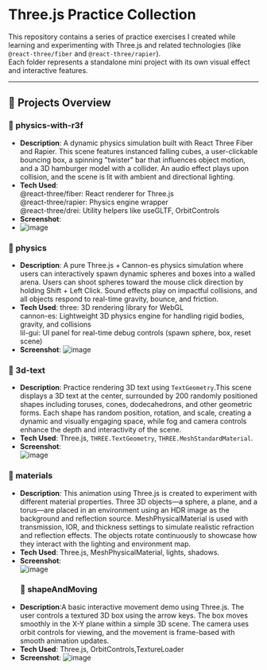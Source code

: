 # Three.js Practice Collection

This repository contains a series of practice exercises I created while learning and experimenting with Three.js and related technologies (like `@react-three/fiber` and `@react-three/rapier`).  
Each folder represents a standalone mini project with its own visual effect and interactive features.

---
## 📁 Projects Overview
### 🔹 physics-with-r3f
- **Description**: A dynamic physics simulation built with React Three Fiber and Rapier. This scene features instanced falling cubes, a user-clickable bouncing box, a spinning "twister" bar that influences object motion, and a 3D hamburger model with a collider. An audio effect plays upon collision, and the scene is lit with ambient and directional lighting.
- **Tech Used**:  
@react-three/fiber: React renderer for Three.js  
@react-three/rapier: Physics engine wrapper  
@react-three/drei: Utility helpers like useGLTF, OrbitControls  
- **Screenshot**:
- ![image](https://github.com/user-attachments/assets/5686c6ab-4df2-4498-a1b7-291d9fa3f610)
### 🔹 physics
- **Description**: A pure Three.js + Cannon-es physics simulation where users can interactively spawn dynamic spheres and boxes into a walled arena. Users can shoot spheres toward the mouse click direction by holding Shift + Left Click. Sound effects play on impactful collisions, and all objects respond to real-time gravity, bounce, and friction.
- **Tech Used**:
three: 3D rendering library for WebGL  
cannon-es: Lightweight 3D physics engine for handling rigid bodies, gravity, and collisions  
lil-gui: UI panel for real-time debug controls (spawn sphere, box, reset scene)    
- **Screenshot**:
![image](https://github.com/user-attachments/assets/02e41a7e-ec04-4c50-a126-891b25eb019b)
### 🔹 3d-text
- **Description**: Practice rendering 3D text using `TextGeometry`.This scene displays a 3D text at the center, surrounded by 200 randomly positioned shapes including toruses, cones, dodecahedrons, and other geometric forms. Each shape has random position, rotation, and scale, creating a dynamic and visually engaging space, while fog and camera controls enhance the depth and interactivity of the scene.
- **Tech Used**: Three.js, `THREE.TextGeometry`, `THREE.MeshStandardMaterial`.
- **Screenshot**:  
 ![image](https://github.com/user-attachments/assets/5b4f80be-3bf3-416d-9540-d896a0e5d231)
### 🔹 materials
- **Description**: This animation using Three.js is created to experiment with different material properties. Three 3D objects—a sphere, a plane, and a torus—are placed in an environment using an HDR image as the background and reflection source. MeshPhysicalMaterial is used with transmission, IOR, and thickness settings to simulate realistic refraction and reflection effects. The objects rotate continuously to showcase how they interact with the lighting and environment map.
- **Tech Used**: Three.js, MeshPhysicalMaterial, lights, shadows.
- **Screenshot**:  
  ![image](https://github.com/user-attachments/assets/110e0a4a-b116-4bf5-9690-87ef6c7abaec)
  ### 🔹 shapeAndMoving
- **Description**:A basic interactive movement demo using Three.js. The user controls a textured 3D box using the arrow keys. The box moves smoothly in the X-Y plane within a simple 3D scene. The camera uses orbit controls for viewing, and the movement is frame-based with smooth animation updates.
- **Tech Used**: Three.js, OrbitControls,TextureLoader
- **Screenshot**:
  ![image](https://github.com/user-attachments/assets/9787758f-bb1b-4ff6-8da7-2fe5ac77a025)
